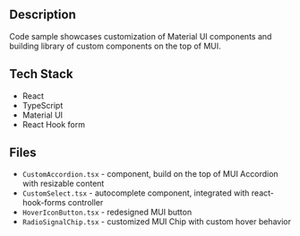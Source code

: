 ## Description
Code sample showcases customization of Material UI components and building library of custom components on the top of MUI.
## Tech Stack 
- React 
- TypeScript
- Material UI
- React Hook form

## Files
- `CustomAccordion.tsx` - component, build on the top of MUI Accordion with resizable content
- `CustomSelect.tsx` - autocomplete component, integrated with react-hook-forms controller 
- `HoverIconButton.tsx` - redesigned MUI button
- `RadioSignalChip.tsx` - customized MUI Chip with custom hover behavior